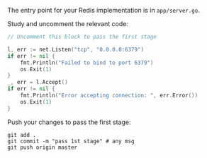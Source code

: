 The entry point for your Redis implementation is in `app/server.go`.

Study and uncomment the relevant code: 

```go
// Uncomment this block to pass the first stage

l, err := net.Listen("tcp", "0.0.0.0:6379")
if err != nil {
	fmt.Println("Failed to bind to port 6379")
	os.Exit(1)
}
_, err = l.Accept()
if err != nil {
	fmt.Println("Error accepting connection: ", err.Error())
	os.Exit(1)
}
```

Push your changes to pass the first stage:

```
git add .
git commit -m "pass 1st stage" # any msg
git push origin master
```
